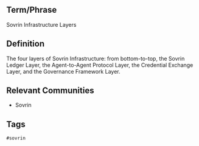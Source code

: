## Term/Phrase
Sovrin Infrastructure Layers

## Definition
The four layers of Sovrin Infrastructure: from bottom-to-top, the Sovrin Ledger Layer, the Agent-to-Agent Protocol Layer, the Credential Exchange Layer, and the Governance Framework Layer.

## Relevant Communities
* Sovrin

## Tags
```
#sovrin
```
